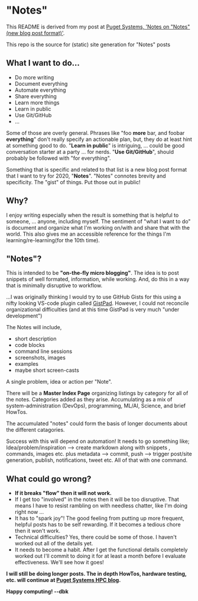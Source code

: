# "Notes"

This README is derived from my post at [Puget Systems, 'Notes on "Notes" (new blog post format)'](https://www.pugetsystems.com/labs/hpc/Notes-on-Notes-new-blog-post-format-1646/).

This repo is the source for (static) site generation for "Notes" posts 

## What I want to do...
- Do more writing
- Document everything
- Automate everything
- Share everything
- Learn more things 
- Learn in public
- Use Git/GitHub 
- ...
  
 Some of those are overly general. Phrases like "foo **more** bar, and foobar **everything**" don't really specify an actionable plan, but, they do at least hint at something good to do. "**Learn in public**" is intriguing, ... could be good conversation starter at a party ... for nerds. "**Use Git/GitHub**", should probably be followed with "for everything". 
 
 Something that is specific and related to that list is a new blog post format that I want to try for 2020, "**Notes**". "Notes" connotes brevity and specificity. The "gist" of things. Put those out in public!  
 
 ## Why?
 I enjoy writing especially when the result is something that is helpful to someone, ... anyone, including myself. The sentiment of "what I want to do" is document and organize what I'm working on/with and share that with the world. This also gives me an accessible reference for the things I'm learning/re-learning(for the 10th time).  
 
 ## "Notes"?

 This is intended to be **"on-the-fly micro blogging"**. The idea is to post snippets of well formated, information, while working. And, do this in a way that is minimally disruptive to workflow. 
 
...I was originally thinking I would try to use GitHub Gists for this using a nifty looking  VS-code plugin called [GistPad](https://marketplace.visualstudio.com/items?itemName=vsls-contrib.gistfs). However, I could not reconcile organizational difficulties (and at this time GistPad is very much "under development")



 The Notes will include,
 - short description
 - code blocks
 - command line sessions
 - screenshots, images
 - examples
 - maybe short screen-casts

A single problem, idea or action per "Note".

There will be a **Master Index Page** organizing listings by category for all of the notes. 
Categories added as they arise. Accumulating as a mix of system-administration (DevOps), programming, ML/AI, Science, and brief HowTos.  

The accumulated "notes" could form the basis of longer documents about the different catagories.

Success with this will depend on automation! It needs to go something like; Idea/problem/inspiration --> create markdown along with snippets , commands, images etc. plus metadata --> commit, push --> trigger post/site generation, publish, notifications, tweet etc. All of that with one command. 

## What could go wrong?

- **If it breaks "flow" then it will not work.** 
- If I get too "involved" in the notes then it will be too disruptive. That means I have to resist rambling on with needless chatter, like I'm doing right now ...  
- It has to "spark joy"! The good feeling from putting up more frequent, helpful posts has to be self rewarding. If it becomes a tedious chore then it won't work.
- Technical difficulties? Yes, there could be some of those. I haven't worked out all of the details yet.
- It needs to become a habit. After I get the functional details completely worked out I'll commit to doing it for at least a month before I evaluate effectiveness. We'll see how it goes!

**I will still be doing longer posts. The in depth HowTos, hardware testing, etc. will continue at [Puget Systems HPC blog](https://www.pugetsystems.com/all_hpc.php).**


**Happy computing! --dbk**
